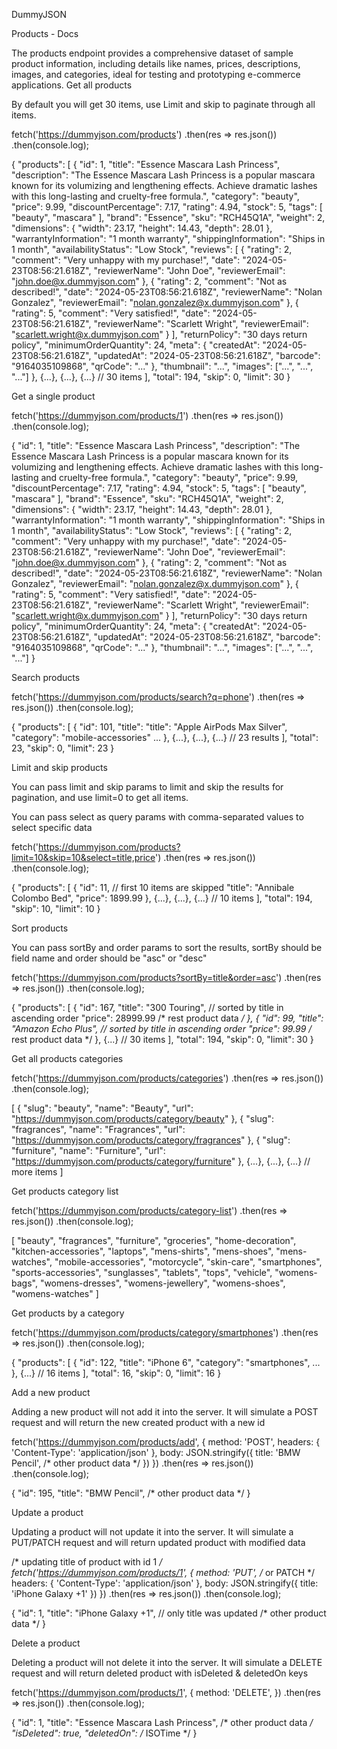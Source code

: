 DummyJSON

Products - Docs

The products endpoint provides a comprehensive dataset of sample product information, including details like names, prices, descriptions, images, and categories, ideal for testing and prototyping e-commerce applications.
Get all products

By default you will get 30 items, use Limit and skip to paginate through all items.

fetch('https://dummyjson.com/products')
.then(res => res.json())
.then(console.log);

{
  "products": [
    {
      "id": 1,
      "title": "Essence Mascara Lash Princess",
      "description": "The Essence Mascara Lash Princess is a popular mascara known for its volumizing and lengthening effects. Achieve dramatic lashes with this long-lasting and cruelty-free formula.",
      "category": "beauty",
      "price": 9.99,
      "discountPercentage": 7.17,
      "rating": 4.94,
      "stock": 5,
      "tags": [
        "beauty",
        "mascara"
      ],
      "brand": "Essence",
      "sku": "RCH45Q1A",
      "weight": 2,
      "dimensions": {
        "width": 23.17,
        "height": 14.43,
        "depth": 28.01
      },
      "warrantyInformation": "1 month warranty",
      "shippingInformation": "Ships in 1 month",
      "availabilityStatus": "Low Stock",
      "reviews": [
        {
          "rating": 2,
          "comment": "Very unhappy with my purchase!",
          "date": "2024-05-23T08:56:21.618Z",
          "reviewerName": "John Doe",
          "reviewerEmail": "john.doe@x.dummyjson.com"
        },
        {
          "rating": 2,
          "comment": "Not as described!",
          "date": "2024-05-23T08:56:21.618Z",
          "reviewerName": "Nolan Gonzalez",
          "reviewerEmail": "nolan.gonzalez@x.dummyjson.com"
        },
        {
          "rating": 5,
          "comment": "Very satisfied!",
          "date": "2024-05-23T08:56:21.618Z",
          "reviewerName": "Scarlett Wright",
          "reviewerEmail": "scarlett.wright@x.dummyjson.com"
        }
      ],
      "returnPolicy": "30 days return policy",
      "minimumOrderQuantity": 24,
      "meta": {
        "createdAt": "2024-05-23T08:56:21.618Z",
        "updatedAt": "2024-05-23T08:56:21.618Z",
        "barcode": "9164035109868",
        "qrCode": "..."
      },
      "thumbnail": "...",
      "images": ["...", "...", "..."]
    },
    {...},
    {...},
    {...}
    // 30 items
  ],
  "total": 194,
  "skip": 0,
  "limit": 30
}

Get a single product

fetch('https://dummyjson.com/products/1')
.then(res => res.json())
.then(console.log);

{
  "id": 1,
  "title": "Essence Mascara Lash Princess",
  "description": "The Essence Mascara Lash Princess is a popular mascara known for its volumizing and lengthening effects. Achieve dramatic lashes with this long-lasting and cruelty-free formula.",
  "category": "beauty",
  "price": 9.99,
  "discountPercentage": 7.17,
  "rating": 4.94,
  "stock": 5,
  "tags": [
    "beauty",
    "mascara"
  ],
  "brand": "Essence",
  "sku": "RCH45Q1A",
  "weight": 2,
  "dimensions": {
    "width": 23.17,
    "height": 14.43,
    "depth": 28.01
  },
  "warrantyInformation": "1 month warranty",
  "shippingInformation": "Ships in 1 month",
  "availabilityStatus": "Low Stock",
  "reviews": [
    {
      "rating": 2,
      "comment": "Very unhappy with my purchase!",
      "date": "2024-05-23T08:56:21.618Z",
      "reviewerName": "John Doe",
      "reviewerEmail": "john.doe@x.dummyjson.com"
    },
    {
      "rating": 2,
      "comment": "Not as described!",
      "date": "2024-05-23T08:56:21.618Z",
      "reviewerName": "Nolan Gonzalez",
      "reviewerEmail": "nolan.gonzalez@x.dummyjson.com"
    },
    {
      "rating": 5,
      "comment": "Very satisfied!",
      "date": "2024-05-23T08:56:21.618Z",
      "reviewerName": "Scarlett Wright",
      "reviewerEmail": "scarlett.wright@x.dummyjson.com"
    }
  ],
  "returnPolicy": "30 days return policy",
  "minimumOrderQuantity": 24,
  "meta": {
    "createdAt": "2024-05-23T08:56:21.618Z",
    "updatedAt": "2024-05-23T08:56:21.618Z",
    "barcode": "9164035109868",
    "qrCode": "..."
  },
  "thumbnail": "...",
  "images": ["...", "...", "..."]
}

Search products

fetch('https://dummyjson.com/products/search?q=phone')
.then(res => res.json())
.then(console.log);

{
  "products": [
    {
      "id": 101,
      "title": "title": "Apple AirPods Max Silver",
      "category": "mobile-accessories"
      ...
    },
    {...},
    {...},
    {...}
    // 23 results
  ],
  "total": 23,
  "skip": 0,
  "limit": 23
}

Limit and skip products

You can pass limit and skip params to limit and skip the results for pagination, and use limit=0 to get all items.

You can pass select as query params with comma-separated values to select specific data

fetch('https://dummyjson.com/products?limit=10&skip=10&select=title,price')
.then(res => res.json())
.then(console.log);

{
  "products": [
    {
      "id": 11, // first 10 items are skipped
      "title": "Annibale Colombo Bed",
      "price": 1899.99
    },
    {...},
    {...},
    {...}
    // 10 items
  ],
  "total": 194,
  "skip": 10,
  "limit": 10
}

Sort products

You can pass sortBy and order params to sort the results, sortBy should be field name and order should be "asc" or "desc"

fetch('https://dummyjson.com/products?sortBy=title&order=asc')
.then(res => res.json())
.then(console.log);

{
  "products": [
    {
      "id": 167,
      "title": "300 Touring", // sorted by title in ascending order
      "price": 28999.99
      /* rest product data */
    },
    {
      "id": 99,
      "title": "Amazon Echo Plus", // sorted by title in ascending order
      "price": 99.99
      /* rest product data */
    },
    {...}
    // 30 items
  ],
  "total": 194,
  "skip": 0,
  "limit": 30
}

Get all products categories

fetch('https://dummyjson.com/products/categories')
.then(res => res.json())
.then(console.log);

[
  {
    "slug": "beauty",
    "name": "Beauty",
    "url": "https://dummyjson.com/products/category/beauty"
  },
  {
    "slug": "fragrances",
    "name": "Fragrances",
    "url": "https://dummyjson.com/products/category/fragrances"
  },
  {
    "slug": "furniture",
    "name": "Furniture",
    "url": "https://dummyjson.com/products/category/furniture"
  },
  {...},
  {...},
  {...}
  // more items
]

Get products category list

fetch('https://dummyjson.com/products/category-list')
.then(res => res.json())
.then(console.log);

[
  "beauty",
  "fragrances",
  "furniture",
  "groceries",
  "home-decoration",
  "kitchen-accessories",
  "laptops",
  "mens-shirts",
  "mens-shoes",
  "mens-watches",
  "mobile-accessories",
  "motorcycle",
  "skin-care",
  "smartphones",
  "sports-accessories",
  "sunglasses",
  "tablets",
  "tops",
  "vehicle",
  "womens-bags",
  "womens-dresses",
  "womens-jewellery",
  "womens-shoes",
  "womens-watches"
]

Get products by a category

fetch('https://dummyjson.com/products/category/smartphones')
.then(res => res.json())
.then(console.log);

{
  "products": [
    {
      "id": 122,
      "title": "iPhone 6",
      "category": "smartphones",
      ...
    },
    {...}
    // 16 items
  ],
  "total": 16,
  "skip": 0,
  "limit": 16
}

Add a new product

Adding a new product will not add it into the server.
It will simulate a POST request and will return the new created product with a new id

fetch('https://dummyjson.com/products/add', {
  method: 'POST',
  headers: { 'Content-Type': 'application/json' },
  body: JSON.stringify({
    title: 'BMW Pencil',
    /* other product data */
  })
})
.then(res => res.json())
.then(console.log);

{
  "id": 195,
  "title": "BMW Pencil",
  /* other product data */
}

Update a product

Updating a product will not update it into the server.
It will simulate a PUT/PATCH request and will return updated product with modified data

/* updating title of product with id 1 */
fetch('https://dummyjson.com/products/1', {
  method: 'PUT', /* or PATCH */
  headers: { 'Content-Type': 'application/json' },
  body: JSON.stringify({
    title: 'iPhone Galaxy +1'
  })
})
.then(res => res.json())
.then(console.log);

{
  "id": 1,
  "title": "iPhone Galaxy +1", // only title was updated
  /* other product data */
}

Delete a product

Deleting a product will not delete it into the server.
It will simulate a DELETE request and will return deleted product with isDeleted & deletedOn keys

fetch('https://dummyjson.com/products/1', {
  method: 'DELETE',
})
.then(res => res.json())
.then(console.log);

{
  "id": 1,
  "title": "Essence Mascara Lash Princess",
  /* other product data */
  "isDeleted": true,
  "deletedOn": /* ISOTime */
}
